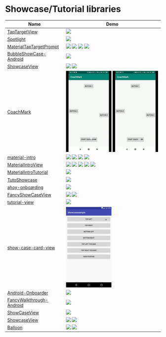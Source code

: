 Showcase/Tutorial libraries
======================
Name | Demo
--- | ---
[TapTargetView](https://github.com/KeepSafe/TapTargetView) | <img src="https://raw.githubusercontent.com/KeepSafe/TapTargetView/master/.github/video.gif" width="49%">
[Spotlight](https://github.com/TakuSemba/Spotlight) | <img src="https://raw.githubusercontent.com/TakuSemba/Spotlight/master/arts/customTarget.gif" width="49%"> 
[MaterialTapTargetPrompt](https://github.com/sjwall/MaterialTapTargetPrompt) | <img src="https://github.com/sjwall/MaterialTapTargetPrompt/blob/master/docs/assets/example_FAB.png" width="49%"> <img src="https://github.com/sjwall/MaterialTapTargetPrompt/blob/master/docs/assets/example_appbar.png" width="49%"> <img src="https://github.com/sjwall/MaterialTapTargetPrompt/blob/master/docs/assets/example_card.png" width="49%"> <img src="https://github.com/sjwall/MaterialTapTargetPrompt/blob/master/docs/assets/example_centre.png" width="49%">
[BubbleShowCase-Android](https://github.com/ECLaboratorio/BubbleShowCase-Android) | <img src="https://github.com/ECLaboratorio/BubbleShowCase-Android/blob/master/resources/usage_sample.gif" width="60%">
[ShowcaseView](https://github.com/amlcurran/ShowcaseView) | <img src="https://raw.githubusercontent.com/amlcurran/ShowcaseView/master/example%402x.png" width="49%"> <img src="https://raw.githubusercontent.com/amlcurran/ShowcaseView/master/material.png" width="49%">
[CoachMark](https://github.com/chhatrasal09/CoachMark) | <img src="https://raw.githubusercontent.com/chhatrasal09/CoachMark/master/screenshots/view-1.gif" width="49%"> <img src="https://raw.githubusercontent.com/chhatrasal09/CoachMark/master/screenshots/view-2.gif" width="49%">
[material-intro](https://github.com/HeinrichReimer/material-intro) | <img src="https://camo.githubusercontent.com/bc9e591b8a21ab31064c38b9e73be901fb519b9e/687474703a2f2f692e696d6775722e636f6d2f634c575735716d2e706e67" width="24%"> <img src="https://camo.githubusercontent.com/c0837d13fd6f45b0f77b9723962d3716abac188e/687474703a2f2f692e696d6775722e636f6d2f686d686e7a55622e706e67" width="24%"> <img src="https://camo.githubusercontent.com/c51790b6538957c7b6c80cf75bde0d9d9b174897/687474703a2f2f692e696d6775722e636f6d2f37756a423053342e706e67" width="24%"> <img src="https://camo.githubusercontent.com/592231ffb142db2e3996ec15075a0de4639890a4/687474703a2f2f692e696d6775722e636f6d2f45444e4c4779382e706e67" width="24%">
[MaterialIntroView](https://github.com/iammert/MaterialIntroView) | <img src="https://raw.githubusercontent.com/iammert/MaterialIntroView/master/art/art_drawer.png" width="24%"> <img src="https://raw.githubusercontent.com/iammert/MaterialIntroView/master/art/art_focus_all.png" width="24%"> <img src="https://raw.githubusercontent.com/iammert/MaterialIntroView/master/art/art_focus_normal.png" width="24%"> <img src="https://raw.githubusercontent.com/iammert/MaterialIntroView/master/art/art_gravity_left.png" width="24%"> <img src="https://raw.githubusercontent.com/iammert/MaterialIntroView/master/art/art_rectangle.png" width="49%">
[MaterialIntroTutorial](https://github.com/riggaroo/MaterialIntroTutorial) | <img src="https://raw.githubusercontent.com/riggaroo/MaterialIntroTutorial/master/example-usage.gif">
[TutoShowcase](https://github.com/florent37/TutoShowcase) | <img src="https://raw.githubusercontent.com/florent37/TutoShowcase/master/media/content.png">
[ahoy-onboarding](https://github.com/codemybrainsout/ahoy-onboarding) | <img src="https://raw.githubusercontent.com/codemybrainsout/ahoy-onboarding/master/preview/preview.gif">
[FancyShowCaseView](https://github.com/faruktoptas/FancyShowCaseView) | <img src="https://cloud.githubusercontent.com/assets/1595227/24331187/ad143b80-1237-11e7-919c-36111c1ce559.gif" width="49%"> <img src="https://cloud.githubusercontent.com/assets/1595227/24331189/afec8d9e-1237-11e7-986d-0ab7c44db7c7.gif" width="49%">
[tutorial-view](https://github.com/msayan/tutorial-view) | <img src="https://raw.githubusercontent.com/msayan/tutorial-view/master/assets/sample.gif" width="49%">
[show-case-card-view](https://github.com/dimorinny/show-case-card-view) | <img src="https://raw.githubusercontent.com/dimorinny/show-case-card-view/master/art/demo.gif" width="49%">
[Android-Onboarder](https://github.com/Swisyn/Android-Onboarder) | <img src="https://camo.githubusercontent.com/47385aabbb85a59aeeef7d9d7ce411ef929dc53f/68747470733a2f2f6d656469612e67697068792e636f6d2f6d656469612f57706c484b5a54754b795837634b5a4777372f67697068792e676966">
[FancyWalkthrough-Android](https://github.com/Shashank02051997/FancyWalkthrough-Android) | <img src="https://raw.githubusercontent.com/Shashank02051997/FancyWalkthrough-Android/master/Screenshots/20180114_133325.gif" width="49%">
[ShowCaseView](https://github.com/mreram/ShowCaseView) | <img src="https://raw.githubusercontent.com/mreram/ShowCaseView/master/screenshots/sample1.gif" width="49%">
[ShowcaseView](https://github.com/erkutaras/ShowcaseView) | <img src="https://raw.githubusercontent.com/erkutaras/ShowcaseView/master/screenshots/device-2020-05-31-211619.png" width="45%"> <img src="https://raw.githubusercontent.com/erkutaras/ShowcaseView/master/screenshots/device-2020-05-31-211504.png" width="45%">
[Balloon](https://github.com/skydoves/Balloon) | <img src="https://user-images.githubusercontent.com/24237865/61194943-f9d70380-a6ff-11e9-807f-ba1ca8126f8a.gif" width="45%"> <img src="https://user-images.githubusercontent.com/24237865/61225579-d346b600-a75b-11e9-84f8-3c06047b5003.gif" width="45%">
